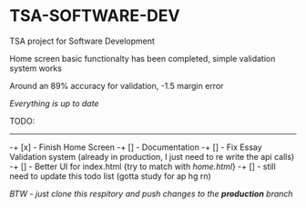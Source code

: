 # TSA-SOFTWARE-DEV
TSA project for Software Development


Home screen basic functionalty has been completed, simple validation system works

Around an 89% accuracy for validation, -1.5 margin error

*Everything is up to date* 

TODO: 
_____

-+ [x] - Finish Home Screen
-+ [] - Documentation
-+ [] - Fix Essay Validation system (already in production, I just need to re write the api calls)
-+ [] - Better UI for index.html {try to match with *home.html*}
-+ [] - still need to update this todo list (gotta study for ap hg rn)

*BTW - just clone this respitory and push changes to the **production** branch*

